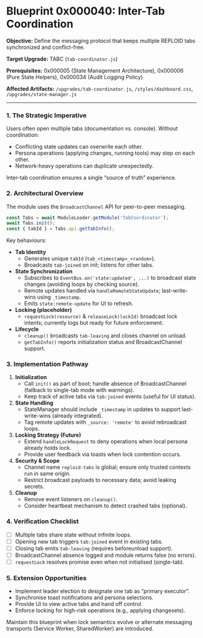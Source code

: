# Blueprint 0x000040: Inter-Tab Coordination

**Objective:** Define the messaging protocol that keeps multiple REPLOID tabs synchronized and conflict-free.

**Target Upgrade:** TABC (`tab-coordinator.js`)

**Prerequisites:** 0x000005 (State Management Architecture), 0x000006 (Pure State Helpers), 0x000034 (Audit Logging Policy)

**Affected Artifacts:** `/upgrades/tab-coordinator.js`, `/styles/dashboard.css`, `/upgrades/state-manager.js`

---

### 1. The Strategic Imperative
Users often open multiple tabs (documentation vs. console). Without coordination:
- Conflicting state updates can overwrite each other.
- Persona operations (applying changes, running tools) may step on each other.
- Network-heavy operations can duplicate unexpectedly.

Inter-tab coordination ensures a single “source of truth” experience.

### 2. Architectural Overview
The module uses the `BroadcastChannel` API for peer-to-peer messaging.

```javascript
const Tabs = await ModuleLoader.getModule('TabCoordinator');
await Tabs.init();
const { tabId } = Tabs.api.getTabInfo();
```

Key behaviours:
- **Tab Identity**
  - Generates unique `tabId` (`tab_<timestamp>_<random>`).
  - Broadcasts `tab-joined` on init; listens for other tabs.
- **State Synchronization**
  - Subscribes to `EventBus.on('state:updated', ...)` to broadcast state changes (avoiding loops by checking source).
  - Remote updates handled via `handleRemoteStateUpdate`; last-write-wins using `_timestamp`.
  - Emits `state:remote-update` for UI to refresh.
- **Locking (placeholder)**
  - `requestLock(resource)` & `releaseLock(lockId)` broadcast lock intents; currently logs but ready for future enforcement.
- **Lifecycle**
  - `cleanup()` broadcasts `tab-leaving` and closes channel on unload.
  - `getTabInfo()` reports initialization status and BroadcastChannel support.

### 3. Implementation Pathway
1. **Initialization**
   - Call `init()` as part of boot; handle absence of BroadcastChannel (fallback to single-tab mode with warnings).
   - Keep track of active tabs via `tab:joined` events (useful for UI status).
2. **State Handling**
   - StateManager should include `_timestamp` in updates to support last-write-wins (already integrated).
   - Tag remote updates with `_source: 'remote'` to avoid rebroadcast loops.
3. **Locking Strategy (Future)**
   - Extend `handleLockRequest` to deny operations when local persona already holds lock.
   - Provide user feedback via toasts when lock contention occurs.
4. **Security & Scope**
   - Channel name `reploid-tabs` is global; ensure only trusted contexts run in same origin.
   - Restrict broadcast payloads to necessary data; avoid leaking secrets.
5. **Cleanup**
   - Remove event listeners on `cleanup()`.
   - Consider heartbeat mechanism to detect crashed tabs (optional).

### 4. Verification Checklist
- [ ] Multiple tabs share state without infinite loops.
- [ ] Opening new tab triggers `tab:joined` event in existing tabs.
- [ ] Closing tab emits `tab-leaving` (requires beforeunload support).
- [ ] BroadcastChannel absence logged and module returns false (no errors).
- [ ] `requestLock` resolves promise even when not initialised (single-tab).

### 5. Extension Opportunities
- Implement leader election to designate one tab as “primary executor”.
- Synchronise toast notifications and persona selections.
- Provide UI to view active tabs and hand off control.
- Enforce locking for high-risk operations (e.g., applying changesets).

Maintain this blueprint when lock semantics evolve or alternate messaging transports (Service Worker, SharedWorker) are introduced.
